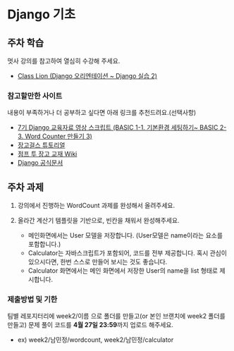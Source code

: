 
# Django 기초

## 주차 학습
멋사 강의를 참고하여 열심히 수강해 주세요.
- [Class Lion (Django 오리엔테이션 ~ Django 실습 2)](https://classlion.net/)

### 참고할만한 사이트
내용이 부족하거나 더 공부하고 싶다면 아래 링크를 추천드려요.(선택사항)
- [7기 Django 교육자료 영상 스크립트 (BASIC 1-1. 기본환경 세팅하기~ BASIC 2-3. Word Counter 만들기 3)](https://www.notion.so/4eed5a2343bb4f09874fe6c56ea4ace8?v=138c8b8b488e42b6a2cc603714db9e4f)
- [장고걸스 튜토리얼](https://tutorial.djangogirls.org/ko/) 
- [점프 투 장고 교재 Wiki](https://wikidocs.net/book/4223)
- [Django 공식문서](https://docs.djangoproject.com/ko/3.1/)


## 주차 과제
1. 강의에서 진행하는 WordCount 과제를 완성해서 올려주세요.

2. 올라간 계산기 템플릿을 기반으로, 빈칸을 채워서 완성해주세요.
   -   메인화면에서는 User 모델을 저장합니다. (User모델은 name이라는 요소를 포함합니다.)
   -   Calculator는 자바스크립트가 포함되어, 코드를 전부 제공합니다. 혹시 관심이 있으시다면, 한번 스스로 만들어 보시는 것도 좋습니다.
   -   Calculator 화면에서는 메인 화면에서 저장한 User의 name을 list 형태로 제시합니다.  
    

### 제출방법 및 기한
팀별 레포지터리에 week2/이름 으로 폴더를 만들고(or 본인 브랜치에 week2 폴더를 만들고) 문제 풀이 코드를 **4월 27일 23:59**까지 업로드 해주세요. 
- ex) week2/남민정/wordcount, week2/남민정/calculator

